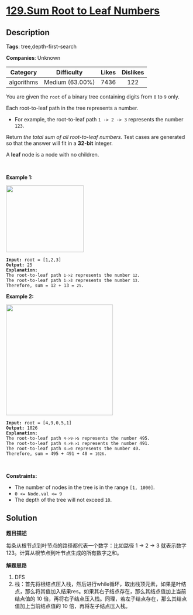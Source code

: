 # [129.Sum Root to Leaf Numbers](https://leetcode.com/problems/sum-root-to-leaf-numbers/description/)

## Description

**Tags**: tree,depth-first-search

**Companies**: Unknown

| Category | Difficulty | Likes | Dislikes |
| :------: | :--------: | :---: | :------: |
| algorithms | Medium (63.00%) | 7436 | 122 |

<p>You are given the <code>root</code> of a binary tree containing digits from <code>0</code> to <code>9</code> only.</p>
<p>Each root-to-leaf path in the tree represents a number.</p>
<ul>
  <li>For example, the root-to-leaf path <code>1 -&gt; 2 -&gt; 3</code> represents the number <code>123</code>.</li>
</ul>
<p>Return <em>the total sum of all root-to-leaf numbers</em>. Test cases are generated so that the answer will fit in a <strong>32-bit</strong> integer.</p>
<p>A <strong>leaf</strong> node is a node with no children.</p>
<p>&nbsp;</p>
<p><strong class="example">Example 1:</strong></p>
<img alt="" src="https://assets.leetcode.com/uploads/2021/02/19/num1tree.jpg" style="width: 212px; height: 182px;" />
<pre><code><strong>Input:</strong> root = [1,2,3]
<strong>Output:</strong> 25
<strong>Explanation:</strong>
The root-to-leaf path <code>1-&gt;2</code> represents the number <code>12</code>.
The root-to-leaf path <code>1-&gt;3</code> represents the number <code>13</code>.
Therefore, sum = 12 + 13 = <code>25</code>.</code></pre>
<p><strong class="example">Example 2:</strong></p>
<img alt="" src="https://assets.leetcode.com/uploads/2021/02/19/num2tree.jpg" style="width: 292px; height: 302px;" />
<pre><code><strong>Input:</strong> root = [4,9,0,5,1]
<strong>Output:</strong> 1026
<strong>Explanation:</strong>
The root-to-leaf path <code>4-&gt;9-&gt;5</code> represents the number 495.
The root-to-leaf path <code>4-&gt;9-&gt;1</code> represents the number 491.
The root-to-leaf path <code>4-&gt;0</code> represents the number 40.
Therefore, sum = 495 + 491 + 40 = <code>1026</code>.</code></pre>
<p>&nbsp;</p>
<p><strong>Constraints:</strong></p>
<ul>
  <li>The number of nodes in the tree is in the range <code>[1, 1000]</code>.</li>
  <li><code>0 &lt;= Node.val &lt;= 9</code></li>
  <li>The depth of the tree will not exceed <code>10</code>.</li>
</ul>

## Solution

**题目描述**

每条从根节点到叶节点的路径都代表一个数字：比如路径 1 -> 2 -> 3 就表示数字 123。计算从根节点到叶节点生成的所有数字之和。

**解题思路**

1. DFS
2. 栈：首先将根结点压入栈，然后进行while循环，取出栈顶元素，如果是叶结点，那么将其值加入结果res。如果其右子结点存在，那么其结点值加上当前结点值的 10 倍，再将右子结点压入栈。同理，若左子结点存在，那么其结点值加上当前结点值的 10 倍，再将左子结点压入栈。


